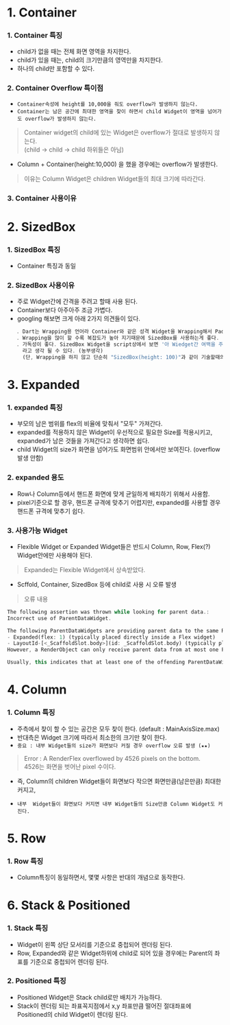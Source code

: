 # 1. Container
### 1. Container 특징
 - child가 없을 때는 전체 화면 영역을 차지한다.
 - child가 있을 때는, child의 크기만큼의 영역만을 차지한다.
 - 하나의 child만 포함할 수 있다.

### 2. Container Overflow 특이점
 - `Container속성에 height를 10,000을 줘도 overflow가 발생하지 않는다.`
 - `Container는 남은 공간에 최대한 영역을 찾이 하면서 child Widget이 영역을 넘어가도 overflow가 발생하지 않는다.`
 > Container widget의 child에 있는 Widget은 overflow가 절대로 발생하지 않는다. <br>
 > (child -> child -> child 하위들은 아님) <br>

 - Column + Container(height:10,000) 을 했을 경우에는 overflow가 발생한다.
 > 이유는 Column Widget은 children Widget들의 최대 크기에 따라간다.

### 3. Container 사용이유


# 2. SizedBox
### 1. SizedBox 특징
 - Container 특징과 동일

### 2. SizedBox 사용이유
 - 주로 Widget간에 간격을 주려고 할때 사용 된다.
 - Container보다 아주아주 조금 가볍다.
 - googling 해보면 크게 아래 2가지 의견들이 있다.
```dart
   . Dart는 Wrapping용 언어라 Container와 같은 성격 Widget을 Wrapping해서 Padding을 적용하는게 좋다.
   . Wrapping을 많이 할 수록 복잡도가 높아 지기때문에 SizedBox를 사용하는게 좋다.
   . 가독성이 좋다. SizedBox Widget을 script상에서 보면 '아 Wiedget간 여백을 주려고 하는구나' 
     라고 생각 될 수 있다. (농부생각)
     (단, Wrapping을 하지 않고 단순히 "SizedBox(height: 100)"과 같이 기술할때의 이야기 기다.)
 ```

# 3. Expanded
### 1. expanded 특징
 - 부모의 남은 범위를 flex의 비율에 맞춰서 "모두" 가져간다. 
 - expanded를 적용하지 않은 Widget이 우선적으로 필요한 Size를 적용시키고, expanded가 남은 것들을 가져간다고 생각하면 쉽다.
 - child Widget의 size가 화면을 넘어가도 화면범위 안에서만 보여진다. (overflow발생 안함)

### 2. expanded 용도
 - Row나 Column등에서 핸드폰 화면에 맞게 균일하게 배치하기 위해서 사용함.
 - pixel기준으로 할 경우, 핸드폰 규격에 맞추기 어렵지만, expanded를 사용할 경우 핸드폰 규격에 맞추기 쉽다.

### 3. 사용가능 Widget
 - Flexible Widget or Expanded Widget들은 반드시 Column, Row, Flex(?) Widget안에만 사용해야 된다.
 > Expanded는 Flexible Widget에서 상속받았다.
 - Scffold, Container, SizedBox  등에 child로 사용 시 오류 발생
 > 오류 내용 
```dart
The following assertion was thrown while looking for parent data.:
Incorrect use of ParentDataWidget.

The following ParentDataWidgets are providing parent data to the same RenderObject:
- Expanded(flex: 1) (typically placed directly inside a Flex widget)
- LayoutId-[<_ScaffoldSlot.body>](id: _ScaffoldSlot.body) (typically placed directly inside a CustomMultiChildLayout widget)
However, a RenderObject can only receive parent data from at most one ParentDataWidget.

Usually, this indicates that at least one of the offending ParentDataWidgets listed above is not placed directly inside a compatible ancestor widget.
```

# 4. Column
### 1. Column 특징
 - 주측에서 찾이 할 수 있는 공간은 모두 찾이 한다. (default : MainAxisSize.max)
 - 반대측은 Widget 크기에 따라서 최소한의 크기만 찾이 한다.
 - `중요 : 내부 Widget들의 size가 화면보다 커질 경우 overflow 오류 발생 (★★)`
 > Error : A RenderFlex overflowed by 4526 pixels on the bottom.    
 > 4526는 화면을 벗어난 pixel 수이다.    
 - 즉, Column의 children Widget들이 화면보다 작으면 화면만큼(남은만큼) 최대한 커지고, 
 -     내부  Widget들이 화면보다 커지면 내부 Widget들의 Size만큼 Column Widget도 커진다.

# 5. Row
### 1. Row 특징
 - Column특징이 동일하면서, 몇몇 사항은 반대의 개념으로 동작한다.

# 6. Stack & Positioned
### 1. Stack 특징
 - Widget이 왼쪽 상단 모서리를 기준으로 중첩되어 렌더링 된다.
 - Row, Expanded와 같은 Widget하위에 child로 되어 있을 경우에는 Parent의 좌표를 기준으로 중첩되어 렌더링 된다.

### 2. Positioned 특징
 - Positioned Widget은 Stack child로만 배치가 가능하다.
 - Stack이 렌더링 되는 좌표꼭지점에서 x,y 좌표만큼 떨어진 절대좌표에   
   Positioned의 child Widget이 렌더링 된다.

